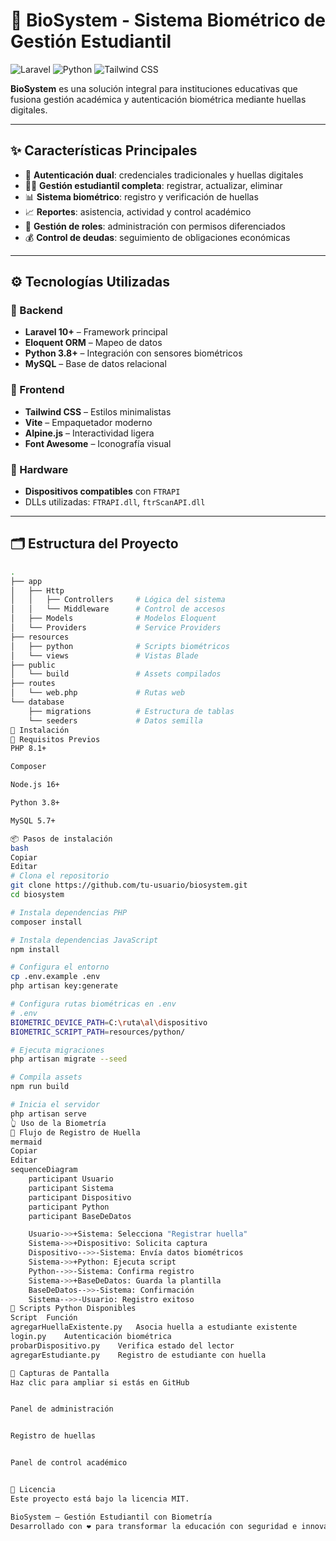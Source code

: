 # 🧬 BioSystem - Sistema Biométrico de Gestión Estudiantil

![Laravel](https://img.shields.io/badge/Laravel-FF2D20?style=for-the-badge&logo=laravel&logoColor=white)
![Python](https://img.shields.io/badge/Python-3776AB?style=for-the-badge&logo=python&logoColor=white)
![Tailwind CSS](https://img.shields.io/badge/Tailwind_CSS-38B2AC?style=for-the-badge&logo=tailwind-css&logoColor=white)

**BioSystem** es una solución integral para instituciones educativas que fusiona gestión académica y autenticación biométrica mediante huellas digitales.

---

## ✨ Características Principales

- 🔐 **Autenticación dual**: credenciales tradicionales y huellas digitales  
- 👨‍🎓 **Gestión estudiantil completa**: registrar, actualizar, eliminar  
- 📊 **Sistema biométrico**: registro y verificación de huellas  
- 📈 **Reportes**: asistencia, actividad y control académico  
- 👥 **Gestión de roles**: administración con permisos diferenciados  
- 💰 **Control de deudas**: seguimiento de obligaciones económicas  

---

## ⚙️ Tecnologías Utilizadas

### 🧠 Backend
- **Laravel 10+** – Framework principal  
- **Eloquent ORM** – Mapeo de datos  
- **Python 3.8+** – Integración con sensores biométricos  
- **MySQL** – Base de datos relacional  

### 🎨 Frontend
- **Tailwind CSS** – Estilos minimalistas  
- **Vite** – Empaquetador moderno  
- **Alpine.js** – Interactividad ligera  
- **Font Awesome** – Iconografía visual  

### 🧩 Hardware
- **Dispositivos compatibles** con `FTRAPI`  
- DLLs utilizadas: `FTRAPI.dll`, `ftrScanAPI.dll`  

---

## 🗂️ Estructura del Proyecto

```bash
.
├── app
│   ├── Http
│   │   ├── Controllers     # Lógica del sistema
│   │   └── Middleware      # Control de accesos
│   ├── Models              # Modelos Eloquent
│   └── Providers           # Service Providers
├── resources
│   ├── python              # Scripts biométricos
│   └── views               # Vistas Blade
├── public
│   └── build               # Assets compilados
├── routes
│   └── web.php             # Rutas web
└── database
    ├── migrations          # Estructura de tablas
    └── seeders             # Datos semilla
🚀 Instalación
🔧 Requisitos Previos
PHP 8.1+

Composer

Node.js 16+

Python 3.8+

MySQL 5.7+

📦 Pasos de instalación
bash
Copiar
Editar
# Clona el repositorio
git clone https://github.com/tu-usuario/biosystem.git
cd biosystem

# Instala dependencias PHP
composer install

# Instala dependencias JavaScript
npm install

# Configura el entorno
cp .env.example .env
php artisan key:generate

# Configura rutas biométricas en .env
# .env
BIOMETRIC_DEVICE_PATH=C:\ruta\al\dispositivo
BIOMETRIC_SCRIPT_PATH=resources/python/

# Ejecuta migraciones
php artisan migrate --seed

# Compila assets
npm run build

# Inicia el servidor
php artisan serve
👆 Uso de la Biometría
🔄 Flujo de Registro de Huella
mermaid
Copiar
Editar
sequenceDiagram
    participant Usuario
    participant Sistema
    participant Dispositivo
    participant Python
    participant BaseDeDatos

    Usuario->>+Sistema: Selecciona "Registrar huella"
    Sistema->>+Dispositivo: Solicita captura
    Dispositivo-->>-Sistema: Envía datos biométricos
    Sistema->>+Python: Ejecuta script
    Python-->>-Sistema: Confirma registro
    Sistema->>+BaseDeDatos: Guarda la plantilla
    BaseDeDatos-->>-Sistema: Confirmación
    Sistema-->>-Usuario: Registro exitoso
🐍 Scripts Python Disponibles
Script	Función
agregarHuellaExistente.py	Asocia huella a estudiante existente
login.py	Autenticación biométrica
probarDispositivo.py	Verifica estado del lector
agregarEstudiante.py	Registro de estudiante con huella

📸 Capturas de Pantalla
Haz clic para ampliar si estás en GitHub


Panel de administración


Registro de huellas


Panel de control académico


📄 Licencia
Este proyecto está bajo la licencia MIT.

BioSystem — Gestión Estudiantil con Biometría
Desarrollado con ❤️ para transformar la educación con seguridad e innovación.
